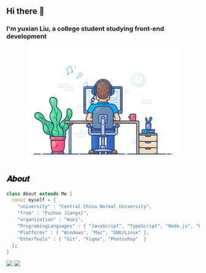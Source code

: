 ## Hi there 👋
### I'm yuxian Liu, a college student studying front-end development

<div align="center" width="50">
    <img src="https://github.com/lyxaaaa/lyxaaaa/blob/main/developer.gif" alt="developer" width="400" height="300"/>
</div>

## 𝑨𝒃𝒐𝒖𝒕

```dart
class About extends Me { 
  const myself = {  
    "university" : "Central China Normal University",
    "from" : "Fuzhou Jiangxi",
    "organization" : "muxi",
    "ProgramingLanguages" : { "JavaScript", "TypeScript", "Node.js", "HTML", "CSS", "Python", "C++" },
    "Platforms" : { "Windows", "Mac", "GNU/Linux" },
    "OtherTools" : { "Git", "Figma", "Photoshop"  }
  };
}
```
<div>
  <img width="49%" src="https://github-readme-stats.vercel.app/api/wakatime?username=lyxaaaa&bg_color=2D3748&title_color=2F855A&icon_color=2F855A&text_color=ffffff&custom_title=Code%20Time%20Stats&langs_count=10&layout=compact"/>
  <img width="49%" src="https://github-readme-stats.vercel.app/api?username=lyxaaaa&show_icons=true&include_all_commits=true&count_private=true"/>
</div>